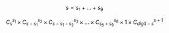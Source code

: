 $$s = s_1 + ... + s_9$$

$$C^{s_1}_{s} \times C^{s_2}_{s-s_1} \times C^{s_3}_{s-s_1-s_2} \times ... \times C^{s_8}_{s_8 + s_9} \times 1 \times C^{s + 1}_{digit-s}$$